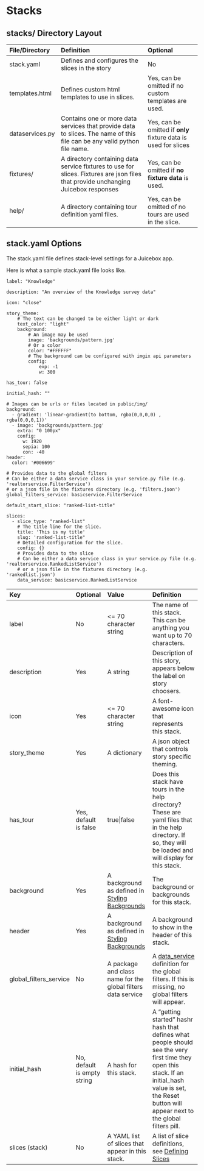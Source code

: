 # Stacks

## stacks/ Directory Layout

| File/Directory | Definition | Optional |
| :--- | :--- | :--- |
| stack.yaml | Defines and configures the slices in the story | No  |
| templates.html | Defines custom html templates to use in slices. | Yes, can be omitted if no custom templates are used. |
| dataservices.py | Contains one or more data services that provide data to slices. The name of this file can be any valid python file name. | Yes, can be omitted if **only** fixture data is used for slices  |
| fixtures/ | A directory containing data service fixtures to use for slices. Fixtures are json files that provide unchanging Juicebox responses | Yes, can be omitted if **no fixture data** is used. |
| help/ | A directory containing tour definition yaml files.  | Yes, can be omitted of no tours are used in the slice. |

## stack.yaml Options

The stack.yaml file defines stack-level settings for a Juicebox app. 

Here is what a sample stack.yaml file looks like.

```text
label: "Knowledge"

description: "An overview of the Knowledge survey data"

icon: "close"

story_theme:
    # The text can be changed to be either light or dark
    text_color: "light"
    background:
        # An image may be used
        image: 'backgrounds/pattern.jpg'
        # Or a color
        color: "#FFFFFF"
        # The background can be configured with imgix api parameters
        config:
            exp: -1
            w: 300
            
has_tour: false

initial_hash: ""

# Images can be urls or files located in public/img/
background:
  - gradient: 'linear-gradient(to bottom, rgba(0,0,0,0) , rgba(0,0,0,1))'
  - image: 'backgrounds/pattern.jpg'
    extra: "0 100px"
    config:
      w: 1920
      sepia: 100
      con: -40
header:
  color: '#006699'
  
# Provides data to the global filters
# Can be either a data service class in your service.py file (e.g. 'realtorservice.FilterService')
# or a json file in the fixtures directory (e.g. 'filters.json')
global_filters_service: basicservice.FilterService

default_start_slice: "ranked-list-title"

slices:
  - slice_type: "ranked-list"
    # The title line for the slice.
    title: 'This is my title'
    slug: 'ranked-list-title"
    # Detailed configuration for the slice.
    config: {}
    # Provides data to the slice
    # Can be either a data service class in your service.py file (e.g. 'realtorservice.RankedListService')
    # or a json file in the fixtures directory (e.g. 'rankedlist.json')
    data_service: basicservice.RankedListService
```

| Key | Optional | Value | Definition |
| :--- | :--- | :--- | :--- |
| label | No | &lt;= 70 character string | The name of this stack. This can be anything you want up to 70 characters. |
| description | Yes | A string | Description of this story, appears below the label on story choosers. |
| icon | Yes | &lt;= 70 character string | A font-awesome icon that represents this stack. |
| story\_theme | Yes | A dictionary | A json object that controls story specific theming. |
| has\_tour | Yes, default is false | true\|false | Does this stack have tours in the help directory? These are yaml files that in the help directory. If so, they will be loaded and will display for this stack. |
| background | Yes | A background as defined in [Styling Backgrounds](../../../where-should-i-live/applying-backgrounds-to-stacks-and-slices.md#styling-backgrounds) | The background or backgrounds for this stack. |
| header | Yes | A background as defined in [Styling Backgrounds](../../../where-should-i-live/applying-backgrounds-to-stacks-and-slices.md#styling-backgrounds) | A background to show in the header of this stack. |
| global\_filters\_service | No | A package and class name for the global filters data service | A [data\_service](../../slices/slices-and-common-configuration.md#data_service) definition for the global filters. If this is missing, no global filters will appear. |
| initial\_hash | No, default is empty string | A hash for this stack. | A “getting started” hashr hash that defines what people should see the very first time they open this stack. If an initial\_hash value is set, the Reset button will appear next to the global filters pill. |
| slices \(stack\) | No | A YAML list of slices that appear in this stack. | A list of slice definitions, see [Defining Slices](../../slices/defining-slices.md) |

